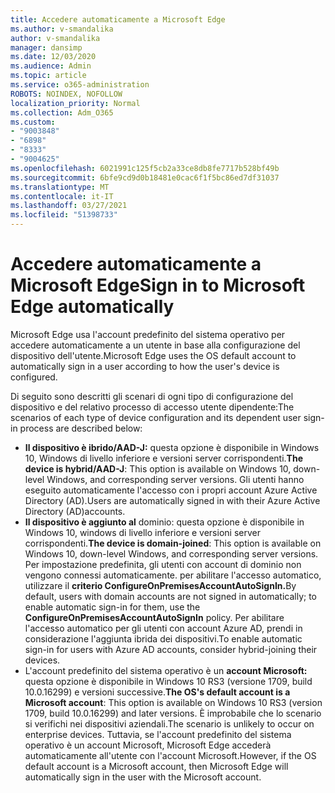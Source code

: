 ```yaml
---
title: Accedere automaticamente a Microsoft Edge
ms.author: v-smandalika
author: v-smandalika
manager: dansimp
ms.date: 12/03/2020
ms.audience: Admin
ms.topic: article
ms.service: o365-administration
ROBOTS: NOINDEX, NOFOLLOW
localization_priority: Normal
ms.collection: Adm_O365
ms.custom:
- "9003848"
- "6898"
- "8333"
- "9004625"
ms.openlocfilehash: 6021991c125f5cb2a33ce8db8fe7717b528bf49b
ms.sourcegitcommit: 6bfe9cd9d0b18481e0cac6f1f5bc86ed7df31037
ms.translationtype: MT
ms.contentlocale: it-IT
ms.lasthandoff: 03/27/2021
ms.locfileid: "51398733"
---
```

# <a name="sign-in-to-microsoft-edge-automatically"></a><span data-ttu-id="22213-102">Accedere automaticamente a Microsoft Edge</span><span class="sxs-lookup"><span data-stu-id="22213-102">Sign in to Microsoft Edge automatically</span></span>

<span data-ttu-id="22213-103">Microsoft Edge usa l'account predefinito del sistema operativo per accedere automaticamente a un utente in base alla configurazione del dispositivo dell'utente.</span><span class="sxs-lookup"><span data-stu-id="22213-103">Microsoft Edge uses the OS default account to automatically sign in a user according to how the user's device is configured.</span></span> 

<span data-ttu-id="22213-104">Di seguito sono descritti gli scenari di ogni tipo di configurazione del dispositivo e del relativo processo di accesso utente dipendente:</span><span class="sxs-lookup"><span data-stu-id="22213-104">The scenarios of each type of device configuration and its dependent user sign-in process are described below:</span></span>

- <span data-ttu-id="22213-105">**Il dispositivo è ibrido/AAD-J:** questa opzione è disponibile in Windows 10, Windows di livello inferiore e versioni server corrispondenti.</span><span class="sxs-lookup"><span data-stu-id="22213-105">**The device is hybrid/AAD-J**: This option is available on Windows 10, down-level Windows, and corresponding server versions.</span></span> <span data-ttu-id="22213-106">Gli utenti hanno eseguito automaticamente l'accesso con i propri account Azure Active Directory (AD).</span><span class="sxs-lookup"><span data-stu-id="22213-106">Users are automatically signed in with their Azure Active Directory (AD)accounts.</span></span>
- <span data-ttu-id="22213-107">**Il dispositivo è aggiunto al** dominio: questa opzione è disponibile in Windows 10, windows di livello inferiore e versioni server corrispondenti.</span><span class="sxs-lookup"><span data-stu-id="22213-107">**The device is domain-joined**: This option is available on Windows 10, down-level Windows, and corresponding server versions.</span></span> <span data-ttu-id="22213-108">Per impostazione predefinita, gli utenti con account di dominio non vengono connessi automaticamente. per abilitare l'accesso automatico, utilizzare il **criterio ConfigureOnPremisesAccountAutoSignIn.**</span><span class="sxs-lookup"><span data-stu-id="22213-108">By default, users with domain accounts are not signed in automatically; to enable automatic sign-in for them, use the **ConfigureOnPremisesAccountAutoSignIn** policy.</span></span> <span data-ttu-id="22213-109">Per abilitare l'accesso automatico per gli utenti con account Azure AD, prendi in considerazione l'aggiunta ibrida dei dispositivi.</span><span class="sxs-lookup"><span data-stu-id="22213-109">To enable automatic sign-in for users with Azure AD accounts, consider hybrid-joining their devices.</span></span>
- <span data-ttu-id="22213-110">L'account predefinito del sistema operativo è un **account Microsoft:** questa opzione è disponibile in Windows 10 RS3 (versione 1709, build 10.0.16299) e versioni successive.</span><span class="sxs-lookup"><span data-stu-id="22213-110">**The OS's default account is a Microsoft account**: This option is available on Windows 10 RS3 (version 1709, build 10.0.16299) and later versions.</span></span> <span data-ttu-id="22213-111">È improbabile che lo scenario si verifichi nei dispositivi aziendali.</span><span class="sxs-lookup"><span data-stu-id="22213-111">The scenario is unlikely to occur on enterprise devices.</span></span> <span data-ttu-id="22213-112">Tuttavia, se l'account predefinito del sistema operativo è un account Microsoft, Microsoft Edge accederà automaticamente all'utente con l'account Microsoft.</span><span class="sxs-lookup"><span data-stu-id="22213-112">However, if the OS default account is a Microsoft account, then Microsoft Edge will automatically sign in the user with the Microsoft account.</span></span>
 
 
